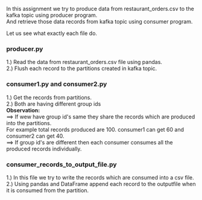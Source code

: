 In this assignment we try to produce data from restaurant_orders.csv to the kafka topic using producer program.<br>
And retrieve those data records from  kafka topic using consumer program.

Let us see what exactly each file do.<br>
### producer.py<br>
 1.) Read the data from restaurant_orders.csv file using pandas.<br>
 2.) Flush each record to the partitions created in kafka topic.<br>
 
### consumer1.py and consumer2.py
 1.) Get the records from partitions.<br>
 2.) Both are having different group ids<br>
 **Observation:**<br>
 ==> If wew have group id's same they share the records which are produced into the partitions.<br>
      For example total records produced are 100. consumer1 can get 60 and consumer2 can get 40.<br>
 ==> If group id's are different then each consumer consumes all the produced records individually.<br>
 
 ### consumer_records_to_output_file.py <br>
 1.) In this file we try to write the records which are consumed into a csv file.<br>
 2.) Using pandas and DataFrame append each record to the outputfile when it is consumed from the partition.<br>
 
